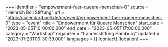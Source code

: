 +++
identifier = "empowerment-fuer-queere-menschen-0"
source = "Heinrich Böll Stiftung"
url = "https://calendar.boell.de/de/event/empowerment-fuer-queere-menschen-0"
type = "event"
title = "Empowerment für Queere Menschen"
start_date = "2023-05-05T10:00:00.000"
end_date = "2023-05-05T17:00:00.000"
category = "Workshop"
organizer = "Landesstiftung Hamburg"
updated = "2023-01-23T00:30:39.000"
languages = []
[contact]
[location]
+++